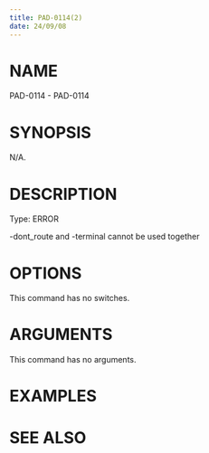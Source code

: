 ```yaml
---
title: PAD-0114(2)
date: 24/09/08
---
```


# NAME

PAD-0114 - PAD-0114

# SYNOPSIS

N/A.

# DESCRIPTION

Type: ERROR

-dont_route and -terminal cannot be used together

# OPTIONS

This command has no switches.

# ARGUMENTS

This command has no arguments.

# EXAMPLES

# SEE ALSO
